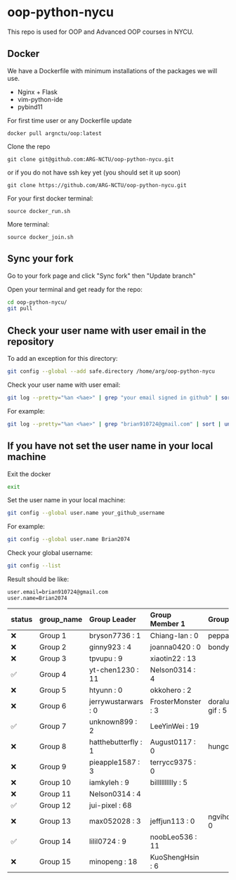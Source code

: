 # oop-python-nycu

This repo is used for OOP and Advanced OOP courses in NYCU.

## Docker

We have a Dockerfile with minimum installations of the packages we will use.
* Nginx + Flask
* vim-python-ide
* pybind11

For first time user or any Dockerfile update
```
docker pull argnctu/oop:latest
```

Clone the repo
```
git clone git@github.com:ARG-NCTU/oop-python-nycu.git
```
or if you do not have ssh key yet (you should set it up soon)
```
git clone https://github.com/ARG-NCTU/oop-python-nycu.git
```

For your first docker terminal:
```
source docker_run.sh
```

More terminal:
```
source docker_join.sh
```

## Sync your fork
Go to your fork page and click "Sync fork" then "Update branch"


Open your terminal and get ready for the repo:
```sh
cd oop-python-nycu/
git pull
```

## Check your user name with user email in the repository
To add an exception for this directory:
```sh
git config --global --add safe.directory /home/arg/oop-python-nycu
```

Check your user name with user email:
```sh
git log --pretty="%an <%ae>" | grep "your email signed in github" | sort | uniq
```

For example:
```sh
git log --pretty="%an <%ae>" | grep "brian910724@gmail.com" | sort | uniq
```

## If you have not set the user name in your local machine
Exit the docker
```sh
exit
```

Set the user name in your local machine:
```sh
git config --global user.name your_github_username
```

For example:
```sh
git config --global user.name Brian2074
```

Check your global username:
```sh
git config --list
```
Result should be like:
```
user.email=brian910724@gmail.com
user.name=Brian2074
```

<!--START_SECTION:pytest-->

| status   | group_name   | Group Leader        | Group Member 1     | Group Member 2           |
|:---------|:-------------|:--------------------|:-------------------|:-------------------------|
| ❌        | Group 1      | bryson7736 : 1      | Chiang-Ian : 0     | peppa1122ee13 : 0        |
| ❌        | Group 2      | ginny923 : 4        | joanna0420 : 0     | bondyhung : 0            |
| ❌        | Group 3      | tpvupu : 9          | xiaotin22 : 13     |                          |
| ✅        | Group 4      | yt-chen1230 : 11    | Nelson0314 : 4     |                          |
| ❌        | Group 5      | htyunn : 0          | okkohero : 2       |                          |
| ❌        | Group 6      | jerrywustarwars : 0 | FrosterMonster : 3 | doralu950413ee13-gif : 5 |
| ✅        | Group 7      | unknown899 : 2      | LeeYinWei : 19     |                          |
| ❌        | Group 8      | hatthebutterfly : 1 | August0117 : 0     | hungchi0222 : 0          |
| ❌        | Group 9      | pieapple1587 : 3    | terrycc9375 : 0    |                          |
| ❌        | Group 10     | iamkyleh : 9        | billlllllllly : 5  |                          |
| ❌        | Group 11     | Nelson0314 : 4      |                    |                          |
| ✅        | Group 12     | jui-pixel : 68      |                    |                          |
| ❌        | Group 13     | max052028 : 3       | jeffjun113 : 0     | ngvihoee11-nycu : 0      |
| ✅        | Group 14     | lilil0724 : 9       | noobLeo536 : 11    |                          |
| ❌        | Group 15     | minopeng : 18       | KuoShengHsin : 6   |                          |
<!--END_SECTION:pytest-->
